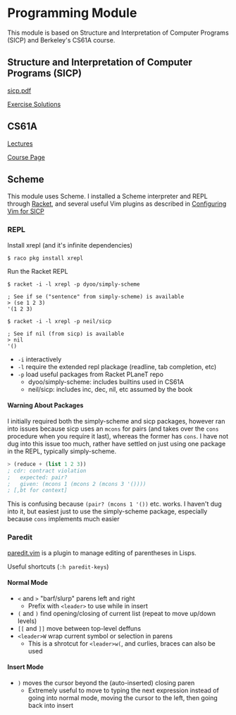 # Programming Module

This module is based on Structure and Interpretation of Computer Programs (SICP) and Berkeley's CS61A course.

## Structure and Interpretation of Computer Programs (SICP)

[sicp.pdf](https://web.mit.edu/alexmv/6.037/sicp.pdf)

[Exercise Solutions](http://community.schemewiki.org/?sicp-solutions)

## CS61A

[Lectures](https://archive.org/details/ucberkeley-webcast-PL3E89002AA9B9879E)

[Course Page](https://people.eecs.berkeley.edu/~bh/61a-pages/)

## Scheme

This module uses Scheme. I installed a Scheme interpreter and REPL through
[Racket](https://racket-lang.org/), and several useful Vim plugins as described
in [Configuring Vim for SICP](https://crash.net.nz/posts/2014/08/configuring-vim-for-sicp/)

### REPL

Install xrepl (and it's infinite dependencies)

```shell
$ raco pkg install xrepl
```

Run the Racket REPL

```shell
$ racket -i -l xrepl -p dyoo/simply-scheme

; See if se ("sentence" from simply-scheme) is available
> (se 1 2 3)
'(1 2 3)

$ racket -i -l xrepl -p neil/sicp

; See if nil (from sicp) is available
> nil
'()
```

- `-i` interactively
- `-l` require the extended repl plackage (readline, tab completion, etc)
- `-p` load useful packages from Racket PLaneT repo
  - dyoo/simply-scheme: includes builtins used in CS61A
  - neil/sicp: includes inc, dec, nil, etc assumed by the book

#### Warning About Packages

I initially required both the simply-scheme and sicp packages, however ran into
issues because sicp uses an `mcons` for pairs (and takes over the `cons`
procedure when you require it last), whereas the former has `cons`. I have not
dug into this issue too much, rather have settled on just using one package in
the REPL, typically simply-scheme.

```scheme
> (reduce + (list 1 2 3))
; cdr: contract violation
;   expected: pair?
;   given: (mcons 1 (mcons 2 (mcons 3 '())))
; [,bt for context]
```

This is confusing because `(pair? (mcons 1 '())` etc. works. I haven't dug into
it, but easiest just to use the simply-scheme package, especially because `cons`
implements much easier 

### Paredit

[paredit.vim](https://github.com/vim-scripts/paredit.vim) is a plugin to manage
editing of parentheses in Lisps.

Useful shortcuts (`:h paredit-keys`)

#### Normal Mode

- `<` and `>` "barf/slurp" parens left and right
  - Prefix with `<leader>` to use while in insert
- `(` and `)` find opening/closing of current list (repeat to move up/down levels)
- `[[` and `]]` move between top-level deffuns
- `<leader>W` wrap current symbol or selection in parens
  - This is a shrotcut for `<leader>w(`, and curlies, braces can also be used

#### Insert Mode

- `)` moves the cursor beyond the (auto-inserted) closing paren
  - Extremely useful to move to typing the next expression instead of going into normal mode, moving the cursor to the left, then going back into insert
